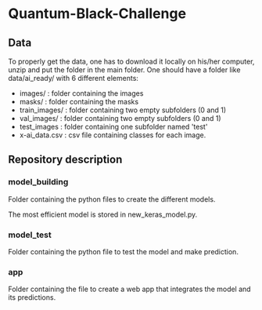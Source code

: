 # Quantum-Black-Challenge

## Data 

To properly get the data, one has to download it locally on his/her computer, unzip and put the folder in the main folder. One should have a folder like data/ai_ready/ with 6 different elements:
- images/ : folder containing the images
- masks/ : folder containing the masks
- train_images/ : folder containing two empty subfolders (0 and 1)
- val_images/ : folder containing two empty subfolders (0 and 1)
- test_images : folder containing one subfolder named 'test'
- x-ai_data.csv : csv file containing classes for each image.

## Repository description

### model_building
Folder containing the python files to create the different models.

The most efficient model is stored in new_keras_model.py.

### model_test
Folder containing the python file to test the model and make prediction.

### app
Folder containing the file to create a web app that integrates the model and its predictions.
